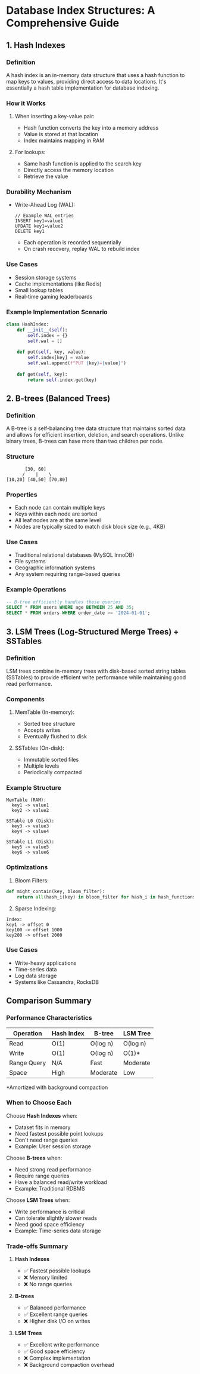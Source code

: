 # Database Index Structures: A Comprehensive Guide

## 1. Hash Indexes

### Definition
A hash index is an in-memory data structure that uses a hash function to map keys to values, providing direct access to data locations. It's essentially a hash table implementation for database indexing.

### How it Works
1. When inserting a key-value pair:
   - Hash function converts the key into a memory address
   - Value is stored at that location
   - Index maintains mapping in RAM

2. For lookups:
   - Same hash function is applied to the search key
   - Directly access the memory location
   - Retrieve the value

### Durability Mechanism
- Write-Ahead Log (WAL):
  ```
  // Example WAL entries
  INSERT key1=value1
  UPDATE key1=value2
  DELETE key1
  ```
  - Each operation is recorded sequentially
  - On crash recovery, replay WAL to rebuild index

### Use Cases
- Session storage systems
- Cache implementations (like Redis)
- Small lookup tables
- Real-time gaming leaderboards

### Example Implementation Scenario
```python
class HashIndex:
    def __init__(self):
        self.index = {}
        self.wal = []
    
    def put(self, key, value):
        self.index[key] = value
        self.wal.append(f"PUT {key}={value}")
    
    def get(self, key):
        return self.index.get(key)
```

## 2. B-trees (Balanced Trees)

### Definition
A B-tree is a self-balancing tree data structure that maintains sorted data and allows for efficient insertion, deletion, and search operations. Unlike binary trees, B-trees can have more than two children per node.

### Structure
```
       [30, 60]
      /    |    \
[10,20] [40,50] [70,80]
```

### Properties
- Each node can contain multiple keys
- Keys within each node are sorted
- All leaf nodes are at the same level
- Nodes are typically sized to match disk block size (e.g., 4KB)

### Use Cases
- Traditional relational databases (MySQL InnoDB)
- File systems
- Geographic information systems
- Any system requiring range-based queries

### Example Operations
```sql
-- B-tree efficiently handles these queries
SELECT * FROM users WHERE age BETWEEN 25 AND 35;
SELECT * FROM orders WHERE order_date >= '2024-01-01';
```

## 3. LSM Trees (Log-Structured Merge Trees) + SSTables

### Definition
LSM trees combine in-memory trees with disk-based sorted string tables (SSTables) to provide efficient write performance while maintaining good read performance.

### Components
1. MemTable (In-memory):
   - Sorted tree structure
   - Accepts writes
   - Eventually flushed to disk

2. SSTables (On-disk):
   - Immutable sorted files
   - Multiple levels
   - Periodically compacted

### Example Structure
```
MemTable (RAM):
  key1 -> value1
  key2 -> value2

SSTable L0 (Disk):
  key3 -> value3
  key4 -> value4

SSTable L1 (Disk):
  key5 -> value5
  key6 -> value6
```

### Optimizations
1. Bloom Filters:
```python
def might_contain(key, bloom_filter):
    return all(hash_i(key) in bloom_filter for hash_i in hash_functions)
```

2. Sparse Indexing:
```
Index:
key1 -> offset 0
key100 -> offset 1000
key200 -> offset 2000
```

### Use Cases
- Write-heavy applications
- Time-series data
- Log data storage
- Systems like Cassandra, RocksDB

## Comparison Summary

### Performance Characteristics

| Operation | Hash Index | B-tree | LSM Tree |
|-----------|------------|---------|-----------|
| Read      | O(1)       | O(log n)| O(log n)  |
| Write     | O(1)       | O(log n)| O(1)*     |
| Range Query| N/A       | Fast    | Moderate  |
| Space     | High       | Moderate| Low       |

*Amortized with background compaction

### When to Choose Each

Choose **Hash Indexes** when:
- Dataset fits in memory
- Need fastest possible point lookups
- Don't need range queries
- Example: User session storage

Choose **B-trees** when:
- Need strong read performance
- Require range queries
- Have a balanced read/write workload
- Example: Traditional RDBMS

Choose **LSM Trees** when:
- Write performance is critical
- Can tolerate slightly slower reads
- Need good space efficiency
- Example: Time-series data storage

### Trade-offs Summary
1. **Hash Indexes**
   - ✅ Fastest possible lookups
   - ❌ Memory limited
   - ❌ No range queries

2. **B-trees**
   - ✅ Balanced performance
   - ✅ Excellent range queries
   - ❌ Higher disk I/O on writes

3. **LSM Trees**
   - ✅ Excellent write performance
   - ✅ Good space efficiency
   - ❌ Complex implementation
   - ❌ Background compaction overhead
